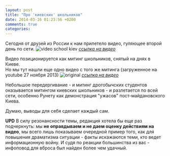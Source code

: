 ```yaml
---
layout: post
title: "Про 'киевских' школьников"
date: 2014-03-16 01:23:56 +0200
comments: true
categories: 
---
```


Сегодня от друзей из России к нам прилетело видео, гуляющее второй день по сети.
![video school kiev](http://i.imgur.com/qHILiDW.png)
_[cсылка на видео](https://www.youtube.com/watch?v=KrJC6rU9lG0)_

Видео позиционируется как митинг школьников, снятый на днях в Киеве.  
Но мы тут нашли еще одно видео с того же митинга (загруженное на youtube 27 ноября 2013)
![original](http://i.imgur.com/75EBNXL.png)
_[ссылка на видео](https://www.youtube.com/watch?v=Go4Wwjuzm-s)_

Небольшое передергивание - и митинг дрогобычских студентов оказывается митингом киевских школьников - и разлетается по всей сети, особенно Рунету как демонстрация "ужасов" пост-майдановского Киева.

Думаю, выводы для себя сделает каждый сам.


**UPD** В силу резонансности темы, редакция хотела бы еще раз подчеркнуть: мы **не оправдываем и не даем оценку действиям на видео**, мы всего лишь показываем очередной пример того, как для повышения драматизма ситуации - факты искажаются теми, кто ведет информационную войну. И судя по реакции большинства из вас - инфоповод для вброса был найден более чем удачный.
